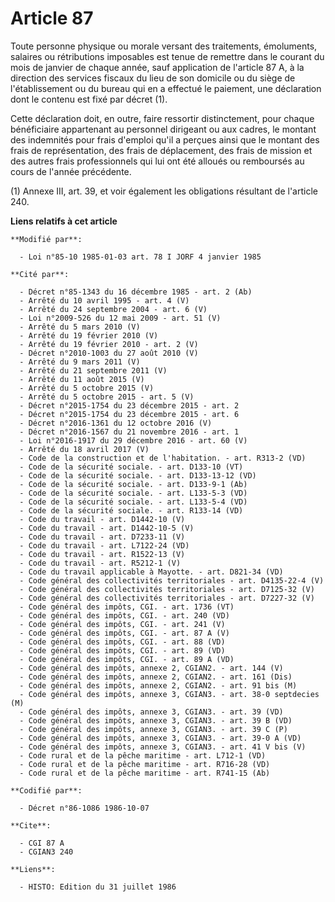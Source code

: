 # Article 87

Toute personne physique ou morale versant des traitements, émoluments, salaires ou rétributions imposables est tenue de
remettre dans le courant du mois de janvier de chaque année, sauf application de l'article 87 A, à la direction des services
fiscaux du lieu de son domicile ou du siège de l'établissement ou du bureau qui en a effectué le paiement, une déclaration
dont le contenu est fixé par décret (1).

Cette déclaration doit, en outre, faire ressortir distinctement, pour chaque bénéficiaire appartenant au personnel dirigeant
ou aux cadres, le montant des indemnités pour frais d'emploi qu'il a perçues ainsi que le montant des frais de
représentation, des frais de déplacement, des frais de mission et des autres frais professionnels qui lui ont été alloués ou
remboursés au cours de l'année précédente.

(1) Annexe III, art. 39, et voir également les obligations résultant de l'article 240.

**Liens relatifs à cet article**

	**Modifié par**:

	  - Loi n°85-10 1985-01-03 art. 78 I JORF 4 janvier 1985

	**Cité par**:

	  - Décret n°85-1343 du 16 décembre 1985 - art. 2 (Ab)
	  - Arrêté du 10 avril 1995 - art. 4 (V)
	  - Arrêté du 24 septembre 2004 - art. 6 (V)
	  - Loi n°2009-526 du 12 mai 2009 - art. 51 (V)
	  - Arrêté du 5 mars 2010 (V)
	  - Arrêté du 19 février 2010 (V)
	  - Arrêté du 19 février 2010 - art. 2 (V)
	  - Décret n°2010-1003 du 27 août 2010 (V)
	  - Arrêté du 9 mars 2011 (V)
	  - Arrêté du 21 septembre 2011 (V)
	  - Arrêté du 11 août 2015 (V)
	  - Arrêté du 5 octobre 2015 (V)
	  - Arrêté du 5 octobre 2015 - art. 5 (V)
	  - Décret n°2015-1754 du 23 décembre 2015 - art. 2
	  - Décret n°2015-1754 du 23 décembre 2015 - art. 6
	  - Décret n°2016-1361 du 12 octobre 2016 (V)
	  - Décret n°2016-1567 du 21 novembre 2016 - art. 1
	  - Loi n°2016-1917 du 29 décembre 2016 - art. 60 (V)
	  - Arrêté du 18 avril 2017 (V)
	  - Code de la construction et de l'habitation. - art. R313-2 (VD)
	  - Code de la sécurité sociale. - art. D133-10 (VT)
	  - Code de la sécurité sociale. - art. D133-13-12 (VD)
	  - Code de la sécurité sociale. - art. D133-9-1 (Ab)
	  - Code de la sécurité sociale. - art. L133-5-3 (VD)
	  - Code de la sécurité sociale. - art. L133-5-4 (VD)
	  - Code de la sécurité sociale. - art. R133-14 (VD)
	  - Code du travail - art. D1442-10 (V)
	  - Code du travail - art. D1442-10-5 (V)
	  - Code du travail - art. D7233-11 (V)
	  - Code du travail - art. L7122-24 (VD)
	  - Code du travail - art. R1522-13 (V)
	  - Code du travail - art. R5212-1 (V)
	  - Code du travail applicable à Mayotte. - art. D821-34 (VD)
	  - Code général des collectivités territoriales - art. D4135-22-4 (V)
	  - Code général des collectivités territoriales - art. D7125-32 (V)
	  - Code général des collectivités territoriales - art. D7227-32 (V)
	  - Code général des impôts, CGI. - art. 1736 (VT)
	  - Code général des impôts, CGI. - art. 240 (VD)
	  - Code général des impôts, CGI. - art. 241 (V)
	  - Code général des impôts, CGI. - art. 87 A (V)
	  - Code général des impôts, CGI. - art. 88 (VD)
	  - Code général des impôts, CGI. - art. 89 (VD)
	  - Code général des impôts, CGI. - art. 89 A (VD)
	  - Code général des impôts, annexe 2, CGIAN2. - art. 144 (V)
	  - Code général des impôts, annexe 2, CGIAN2. - art. 161 (Dis)
	  - Code général des impôts, annexe 2, CGIAN2. - art. 91 bis (M)
	  - Code général des impôts, annexe 3, CGIAN3. - art. 38-0 septdecies (M)
	  - Code général des impôts, annexe 3, CGIAN3. - art. 39 (VD)
	  - Code général des impôts, annexe 3, CGIAN3. - art. 39 B (VD)
	  - Code général des impôts, annexe 3, CGIAN3. - art. 39 C (P)
	  - Code général des impôts, annexe 3, CGIAN3. - art. 39-0 A (VD)
	  - Code général des impôts, annexe 3, CGIAN3. - art. 41 V bis (V)
	  - Code rural et de la pêche maritime - art. L712-1 (VD)
	  - Code rural et de la pêche maritime - art. R716-28 (VD)
	  - Code rural et de la pêche maritime - art. R741-15 (Ab)

	**Codifié par**:

	  - Décret n°86-1086 1986-10-07

	**Cite**:

	  - CGI 87 A
	  - CGIAN3 240

	**Liens**:

	  - HISTO: Edition du 31 juillet 1986
